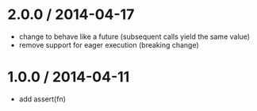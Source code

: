 
2.0.0 / 2014-04-17
==================

 * change to behave like a future (subsequent calls yield the same value)
 * remove support for eager execution (breaking change)

1.0.0 / 2014-04-11
==================

 * add assert(fn)
